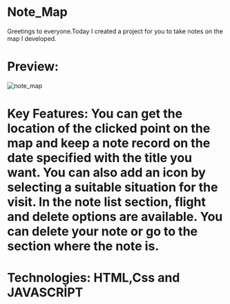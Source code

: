 # Note_Map
Greetings to everyone.Today I created a project for you to take notes on the map I developed.

# Preview:
![note_map](https://github.com/yusufyaman07/note_map/assets/148998418/eeca439d-c67d-4dd4-abcb-31e74c8f422a)


# Key Features: You can get the location of the clicked point on the map and keep a note record on the date specified with the title you want. You can also add an icon by selecting a suitable situation for the visit. In the note list section, flight and delete options are available. You can delete your note or go to the section where the note is.

# Technologies: HTML,Css and JAVASCRİPT
